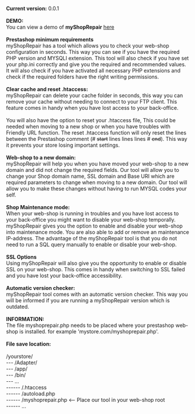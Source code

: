<b>Current version:</b> 0.0.1<br><br>
<b>DEMO:</b><br>
You can view a demo of <b>myShopRepair</b> <a href="https://crezzur.com/demoshop17/myshoprepair.php" target="_blank">here</a>
<br><br>
<b>Prestashop minimum requirements</b><br>
myShopRepair has a tool which allows you to check your web-shop configuration in seconds.
This way you can see if you have the required PHP version and MYSQLI extension. This tool will also check if you have set your php.ini correctly and give you the required and recommended values.
<br>
It will also check if you have activated all necessary PHP extensions and check if the required folders have the right writing permissions.
<br><br>
<b>Clear cache and reset .htaccess:</b><br>
myShopRepair can delete your cache folder in seconds, this way you can remove your cache without needing to connect to your FTP client. This feature comes in handy when you have lost access to your back-office.
<br><br>
You will also have the option to reset your .htaccess file, This could be needed when moving to a new shop or when you have troubles with Friendly URL function.
The reset .htaccess function will only reset the lines between the Prestashop comment (# ~~start~~ lines lines  lines # ~~end~~). This way it prevents your store losing important settings.
<br><br>
<b>Web-shop to a new domain:</b><br>
myShopRepair will help you when you have moved your web-shop to a new domain and did not change the required fields. Our tool will allow you to change your Shop domain name, SSL domain and Base URI which are required parameters to change when moving to a new domain. Our tool will allow you to make these changes without having to run MYSQL codes your self.
<br><br>
<b>Shop Maintenance mode:</b><br>
When your web-shop is running in troubles and you have lost access to your back-office you might want to disable your web-shop temporally.
myShopRepair gives you the option to enable and disable your web-shop into maintenance mode. You are also able to add or remove an maintenance IP-address.
The advantage of the myShopRepair tool is that you do not need to run a SQL query manually to enable or disable your web-shop.
<br><br>
<b>SSL Options</b><br>
Using myShopRepair will also give you the opportunity  to enable or disable SSL on your web-shop. This comes in handy when switching to SSL failed and you have lost your back-office accessibility.
<br><br>
<b>Automatic version checker:</b><br>
myShopRepair tool comes with an automatic version checker. This way you will be informed if you are running a myShopRepair version which is outdated.
<br><br>
<b>INFORMATION:</b><br>
The file myshoprepair.php needs to be placed where your prestashop web-shop is installed. for example 'mystore.com/myshoprepair.php'.
<br><br>
<b>File save location:</b><br>
<br>
/yourstore/<br>
--- /Adapter/<br>
--- /app/<br>
--- /bin/<br>
--- ...<br>
------ /.htaccess<br>
------ /autoload.php<br>
------ /myshoprepair.php <-- Place our tool in your web-shop root<br>
------ ...<br>
